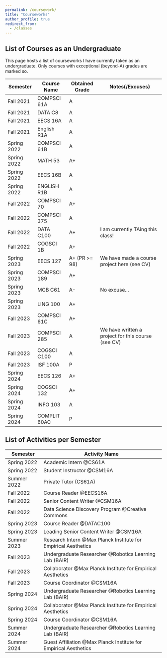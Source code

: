 ```yaml
---
permalink: /coursework/
title: "Courseworks"
author_profile: true
redirect_from: 
  - /classes
---
```


## List of Courses as an Undergraduate
This page hosts a list of courseworks I have currently taken as an undergraduate.
Only courses with exceptional (beyond-A) grades are marked so.

| Semester    | Course Name  | Obtained Grade | Notes(/Excuses)                                   |
|-------------|--------------|----------------|---------------------------------------------------|
| Fall 2021   | COMPSCI 61A  | A              |                                                   |
| Fall 2021   | DATA C8      | A              |                                                   |
| Fall 2021   | EECS 16A     | A              |                                                   |
| Fall 2021   | English R1A  | A              |                                                   |
| Spring 2022 | COMPSCI 61B  | A              |                                                   |
| Spring 2022 | MATH 53      | A+             |                                                   |
| Spring 2022 | EECS 16B     | A              |                                                   |
| Spring 2022 | ENGLISH R1B  | A              |                                                   |
| Fall 2022   | COMPSCI 70   | A+             |                                                   |
| Fall 2022   | COMPSCI 375  | A              |                                                   |
| Fall 2022   | DATA C100    | A+             | I am currently TAing this class!                  |
| Fall 2022   | COGSCI 1B    | A+             |                                                   |
| Spring 2023 | EECS 127     | A+ (PR >= 98)  | We have made a course project here (see CV)       |
| Spring 2023 | COMPSCI 189  | A+             |                                                   |
| Spring 2023 | MCB C61      | A-             | No excuse...                                      |
| Spring 2023 | LING 100     | A+             |                                                   |
| Fall 2023   | COMPSCI 61C  | A+             |                                                   |
| Fall 2023   | COMPSCI 285  | A              | We have written a project for this course (see CV) |
| Fall 2023   | COGSCI C100  | A              |                                                   |
| Fall 2023   | ISF 100A     | P              |                                                   |
| Spring 2024 | EECS 126     | A+             |                                                   |
| Spring 2024 | COGSCI 132   | A+             |                                                   |
| Spring 2024 | INFO 103     | A              |                                                   |
| Spring 2024 | COMPLIT 60AC | P              |                                                   |

## List of Activities per Semester

| Semester    | Activity Name                                                    |
|-------------|------------------------------------------------------------------|
| Spring 2022 | Academic Intern @CS61A                                           |
| Spring 2022 | Student Instructor @CSM16A                                       |
| Summer 2022 | Private Tutor (CS61A)                                            |
| Fall 2022   | Course Reader @EECS16A                                           |
| Fall 2022   | Senior Content Writer @CSM16A                                    |
| Fall 2022   | Data Science Discovery Program @Creative Commons                 |
| Spring 2023 | Course Reader @DATAC100                                          |
| Spring 2023 | Leading Senior Content Writer @CSM16A                            |
| Summer 2023 | Research Intern @Max Planck Institute for Empirical Aesthetics   |
| Fall 2023   | Undergraduate Researcher @Robotics Learning Lab (BAIR)           |
| Fall 2023   | Collaborator @Max Planck Institute for Empirical Aesthetics      |
| Fall 2023   | Course Coordinator @CSM16A                                       |
| Spring 2024 | Undergraduate Researcher @Robotics Learning Lab (BAIR)           |
| Spring 2024 | Collaborator @Max Planck Institute for Empirical Aesthetics      |
| Spring 2024 | Course Coordinator @CSM16A                                       |
| Summer 2024 | Undergraduate Researcher @Robotics Learning Lab (BAIR)           |
| Summer 2024 | Guest Affiliation @Max Planck Institute for Empirical Aesthetics |                                             |
